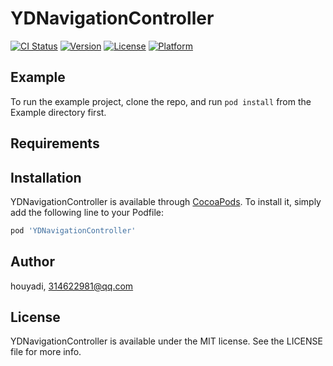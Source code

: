 # YDNavigationController

[![CI Status](https://img.shields.io/travis/houyadi/YDNavigationController.svg?style=flat)](https://travis-ci.org/houyadi/YDNavigationController)
[![Version](https://img.shields.io/cocoapods/v/YDNavigationController.svg?style=flat)](https://cocoapods.org/pods/YDNavigationController)
[![License](https://img.shields.io/cocoapods/l/YDNavigationController.svg?style=flat)](https://cocoapods.org/pods/YDNavigationController)
[![Platform](https://img.shields.io/cocoapods/p/YDNavigationController.svg?style=flat)](https://cocoapods.org/pods/YDNavigationController)

## Example

To run the example project, clone the repo, and run `pod install` from the Example directory first.

## Requirements

## Installation

YDNavigationController is available through [CocoaPods](https://cocoapods.org). To install
it, simply add the following line to your Podfile:

```ruby
pod 'YDNavigationController'
```

## Author

houyadi, 314622981@qq.com

## License

YDNavigationController is available under the MIT license. See the LICENSE file for more info.
